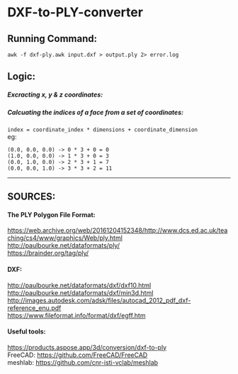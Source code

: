 # DXF-to-PLY-converter  

## Running Command:  
``awk -f dxf-ply.awk input.dxf > output.ply 2> error.log``    


## Logic:  

##### Excracting x, y & z coordinates:  



##### Calcuating the indices of a face from a set of coordinates:  
``index = coordinate_index * dimensions + coordinate_dimension``   
eg:
```
(0.0, 0.0, 0.0) -> 0 * 3 + 0 = 0
(1.0, 0.0, 0.0) -> 1 * 3 + 0 = 3
(0.0, 1.0, 0.0) -> 2 * 3 + 1 = 7
(0.0, 0.0, 1.0) -> 3 * 3 + 2 = 11
```

---------------------------
## SOURCES:  
#### The PLY Polygon File Format:  

https://web.archive.org/web/20161204152348/http://www.dcs.ed.ac.uk/teaching/cs4/www/graphics/Web/ply.html   
http://paulbourke.net/dataformats/ply/   
https://brainder.org/tag/ply/   

#### DXF:  
http://paulbourke.net/dataformats/dxf/dxf10.html  
http://paulbourke.net/dataformats/dxf/min3d.html  
http://images.autodesk.com/adsk/files/autocad_2012_pdf_dxf-reference_enu.pdf  
https://www.fileformat.info/format/dxf/egff.htm  



#### Useful tools:  
https://products.aspose.app/3d/conversion/dxf-to-ply  
FreeCAD: https://github.com/FreeCAD/FreeCAD  
meshlab: https://github.com/cnr-isti-vclab/meshlab  
